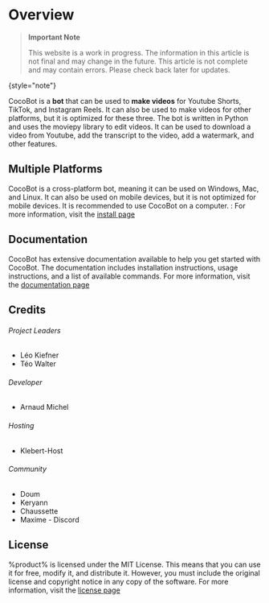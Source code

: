 # Overview

> **Important Note**
>
> This website is a work in progress. The information in this article is not final and may change in the future. This article is not complete and may contain errors. Please check back later for updates.
>
{style="note"}


CocoBot is a **bot** that can be used to **make videos** for Youtube Shorts, TikTok, and Instagram Reels. It can also be used to make videos for other platforms, but it is optimized for these three. The bot is written in Python and uses the moviepy library to edit videos. It can be used to download a video from Youtube, add the transcript to the video, add a watermark, and other features.

## Multiple Platforms

CocoBot is a cross-platform bot, meaning it can be used on Windows, Mac, and Linux. It can also be used on mobile devices, but it is not optimized for mobile devices. It is recommended to use CocoBot on a computer.
: For more information, visit the [install page](Installation.md)

## Documentation

CocoBot has extensive documentation available to help you get started with CocoBot. The documentation includes installation instructions, usage instructions, and a list of available commands. For more information, visit the [documentation page](Documentation.md)

## Credits

###### Project Leaders

- Léo Kiefner
- Téo Walter

###### Developer

- Arnaud Michel

###### Hosting

- Klebert-Host

###### Community

- Doum
- Keryann
- Chaussette
- Maxime - Discord

## License

%product% is licensed under the MIT License. This means that you can use it for free, modify it, and distribute it. However, you must include the original license and copyright notice in any copy of the software. For more information, visit the [license page](License.md)